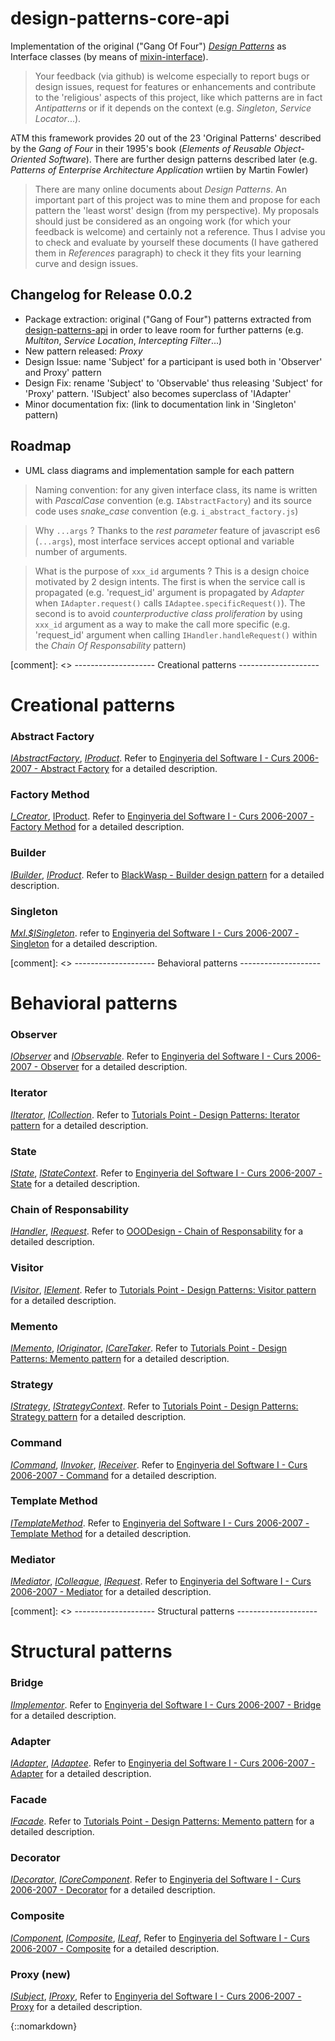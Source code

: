# design-patterns-core-api

Implementation of the original ("Gang Of Four") [_Design Patterns_](https://en.wikipedia.org/wiki/Software_design_pattern) as Interface classes (by means of [mixin-interface](https://www.npmjs.com/package/mixin-interface)).

>Your feedback (via github) is welcome especially to report bugs or design issues, request for features or enhancements and contribute to the 'religious' aspects of this project, like which patterns are in fact _Antipatterns_ or if it depends on the context (e.g. _Singleton_, _Service Locator_...).

ATM this framework provides 20 out of the 23 'Original Patterns' described by the _Gang of Four_ in their 1995's book (_Elements of Reusable Object-Oriented Software_). There are further design patterns described later (e.g. _Patterns of Enterprise Architecture Application_ wrtiien by Martin Fowler)

>There are many online documents about _Design Patterns_. An important part of this project was to mine them and propose for each pattern the 'least worst' design (from my perspective). My proposals should just be considered as an ongoing work (for which your feedback is welcome) and certainly not a reference. Thus I advise you to check and evaluate by yourself these  documents (I have gathered them in _References_ paragraph) to check it they fits your learning curve and design issues.

## Changelog for Release 0.0.2
* Package extraction: original ("Gang of Four") patterns extracted from [design-patterns-api](https://www.npmjs.com/package/design-patterns-api) in order to leave room for further patterns (e.g. _Multiton_, _Service Location_, _Intercepting Filter_...)
* New pattern released: _Proxy_
* Design Issue: name 'Subject' for a participant is used both in 'Observer' and Proxy' pattern
* Design Fix: rename 'Subject' to 'Observable' thus releasing 'Subject' for 'Proxy' pattern. 'ISubject' also becomes superclass of 'IAdapter'
* Minor documentation fix: (link to documentation link in 'Singleton' pattern)

## Roadmap
* UML class diagrams and implementation sample for each pattern

>Naming convention: for any given interface class, its name is written with _PascalCase_ convention (e.g. `IAbstractFactory`) and its source code uses _snake_case_ convention (e.g. `i_abstract_factory.js`)

>Why `...args` ? Thanks to the _rest parameter_ feature of javascript es6 (`...args`), most interface services accept optional and variable number of arguments.

>What is the purpose of `xxx_id` arguments ? This is a design choice motivated by 2 design intents. The first is when the service call is  propagated (e.g. 'request_id' argument is propagated by _Adapter_ when `IAdapter.request()` calls `IAdaptee.specificRequest()`). The second is to avoid _counterproductive class proliferation_ by using `xxx_id` argument as a way to make the call more specific (e.g. 'request_id' argument when calling `IHandler.handleRequest()` within the _Chain Of Responsability_ pattern)


[comment]: <> -------------------- Creational patterns --------------------

# Creational patterns

### Abstract Factory
[_IAbstractFactory_](https://github.com/Echopraxium/design-patterns-api/blob/master/src/creational/i_abstract_factory.js), [_IProduct_](https://github.com/Echopraxium/design-patterns-api/blob/master/src/creational/i_product.js). Refer to [Enginyeria del Software I -
Curs 2006-2007 - Abstract Factory](http://ima.udg.edu/~sellares/EINF-ES1/AbstractFactoryToni.pdf) for a detailed description.  

### Factory Method
[_I_Creator_](https://github.com/Echopraxium/design-patterns-api/blob/master/src/creational/i_creator.js), [IProduct](https://github.com/Echopraxium/design-patterns-api/blob/master/src/creational/i_product.js). Refer to [Enginyeria del Software I -
Curs 2006-2007 - Factory Method](http://ima.udg.edu/~sellares/EINF-ES1/FactoryToni.pdf) for a detailed description.  

### Builder
[_IBuilder_](https://github.com/Echopraxium/design-patterns-api/blob/master/src/creational/i_builder.js), [_IProduct_](https://github.com/Echopraxium/design-patterns-api/blob/master/src/creational/i_product.js). Refer to [BlackWasp - Builder design pattern](http://www.blackwasp.co.uk/Builder.aspx) for a detailed description.       

### Singleton
[_MxI.$ISingleton_](https://github.com/Echopraxium/mixin-interface-api/blob/master/README.md#singleton-feature). refer to [Enginyeria del Software I -
Curs 2006-2007 - Singleton](http://ima.udg.edu/~sellares/EINF-ES1/SingletonToni.pdf) for a detailed description.  


[comment]: <> -------------------- Behavioral patterns --------------------

# Behavioral patterns

### Observer
[_IObserver_](https://github.com/Echopraxium/design-patterns-api/blob/master/src/behavioral/i_observer.js) and [_IObservable_](https://github.com/Echopraxium/design-patterns-api/blob/master/src/behavioral/i_observable.js). Refer to [Enginyeria del Software I -
Curs 2006-2007 - Observer](http://ima.udg.edu/~sellares/EINF-ES1/ObserverToni.pdf) for a detailed description.    

### Iterator
[_IIterator_](https://github.com/Echopraxium/design-patterns-api/blob/master/src/behavioral/i_iterator.js), [_ICollection_](https://github.com/Echopraxium/design-patterns-api/blob/master/src/behavioral/i_collection.js). Refer to [Tutorials Point - Design Patterns: Iterator pattern](https://www.tutorialspoint.com/design_pattern/iterator_pattern.htm) for a detailed description.    

### State
[_IState_](https://github.com/Echopraxium/design-patterns-api/blob/master/src/behavioral/i_state.js), [_IStateContext_](https://github.com/Echopraxium/design-patterns-api/blob/master/src/behavioral/i_state_context.js). Refer to [Enginyeria del Software I -
Curs 2006-2007 - State](http://ima.udg.edu/~sellares/EINF-ES1/StateToni.pdf) for a detailed description.  

### Chain of Responsability
[_IHandler_](https://github.com/Echopraxium/design-patterns-api/blob/master/src/behavioral/i_handler.js), [_IRequest_](https://github.com/Echopraxium/design-patterns-api/blob/master/src/behavioral/i_request.js). Refer to [OOODesign - Chain of Responsability](http://www.oodesign.com/chain-of-responsibility-pattern.html) for a detailed description.  

### Visitor
[_IVisitor_](https://github.com/Echopraxium/design-patterns-api/blob/master/src/behavioral/i_visitor.js), [_IElement_](https://github.com/Echopraxium/design-patterns-api/blob/master/src/behavioral/i_element.js). Refer to [Tutorials Point - Design Patterns: Visitor pattern](https://www.tutorialspoint.com/design_pattern/visitor_pattern.htm) for a detailed description.  

### Memento
[_IMemento_](https://github.com/Echopraxium/design-patterns-api/blob/master/src/behavioral/i_memento.js), [_IOriginator_](https://github.com/Echopraxium/design-patterns-api/blob/master/src/behavioral/i_originator.js), [_ICareTaker_](https://github.com/Echopraxium/design-patterns-api/blob/master/src/behavioral/i_care_taker.js). Refer to [Tutorials Point - Design Patterns: Memento pattern](https://www.tutorialspoint.com/design_pattern/memento_pattern.htm) for a detailed description.   

### Strategy
[_IStrategy_](https://github.com/Echopraxium/design-patterns-api/blob/master/src/behavioral/i_strategy.js), [_IStrategyContext_](https://github.com/Echopraxium/design-patterns-api/blob/master/src/behavioral/i_strategy_context.js). Refer to [Tutorials Point - Design Patterns: Strategy pattern](https://www.tutorialspoint.com/design_pattern/strategy_pattern.htm) for a detailed description.

### Command
[_ICommand_](https://github.com/Echopraxium/design-patterns-api/blob/master/src/behavioral/i_command.js), [_IInvoker_](https://github.com/Echopraxium/design-patterns-api/blob/master/src/behavioral/i_invoker.js), [_IReceiver_](https://github.com/Echopraxium/design-patterns-api/blob/master/src/behavioral/i_receiver.js). Refer to [Enginyeria del Software I -
Curs 2006-2007 - Command](http://ima.udg.edu/~sellares/EINF-ES1/CommandToni.pdf) for a detailed description.    

### Template Method
[_ITemplateMethod_](https://github.com/Echopraxium/design-patterns-api/blob/master/src/behavioral/i_template_method.js). Refer to [Enginyeria del Software I -
Curs 2006-2007 - Template Method](http://ima.udg.edu/~sellares/EINF-ES1/TemplateMethodToni.pdf) for a detailed description.    

### Mediator
[_IMediator_](https://github.com/Echopraxium/mixin-interface-api/blob/master/src/behavioral/i_mediator.js), [_IColleague_](https://github.com/Echopraxium/mixin-interface-api/blob/master/src/behavioral/i_colleague.js), [_IRequest_](https://github.com/Echopraxium/mixin-interface-api/blob/master/src/behavioral/i_request.js). Refer to [Enginyeria del Software I -
Curs 2006-2007 - Mediator](http://ima.udg.edu/~sellares/EINF-ES1/MediatorToni.pdf) for a detailed description.    


[comment]: <> -------------------- Structural patterns --------------------

# Structural patterns

### Bridge
[_IImplementor_](https://github.com/Echopraxium/design-patterns-api/blob/master/src/structural/i_implementor.js). Refer to [Enginyeria del Software I -
Curs 2006-2007 - Bridge](http://ima.udg.edu/~sellares/EINF-ES1/BridgeToni.pdf) for a detailed description.  

### Adapter
[_IAdapter_](https://github.com/Echopraxium/design-patterns-api/blob/master/src/structural/i_adapter.js), [_IAdaptee_](https://github.com/Echopraxium/design-patterns-api/blob/master/src/structural/i_adaptee.js). Refer to [Enginyeria del Software I -
Curs 2006-2007 - Adapter](http://ima.udg.edu/~sellares/EINF-ES1/AdapterToni.pdf) for a detailed description.      

### Facade
[_IFacade_](https://github.com/Echopraxium/design-patterns-api/blob/master/src/structural/i_facade.js). Refer to [Tutorials Point - Design Patterns: Memento pattern](https://www.tutorialspoint.com/design_pattern/facade_pattern.htm) for a detailed description.     

### Decorator
[_IDecorator_](https://github.com/Echopraxium/design-patterns-api/blob/master/src/structural/i_decorator.js), [_ICoreComponent_](https://github.com/Echopraxium/design-patterns-api/blob/master/src/structural/i_core_component.js). Refer to [Enginyeria del Software I -
Curs 2006-2007 - Decorator](http://ima.udg.edu/~sellares/EINF-ES1/DecoratorToni.pdf) for a detailed description.   

### Composite
[_IComponent_](https://github.com/Echopraxium/design-patterns-api/blob/master/src/structural/i_component.js), [_IComposite_](https://github.com/Echopraxium/design-patterns-api/blob/master/src/structural/i_decorator.js), [_ILeaf_](https://github.com/Echopraxium/design-patterns-api/blob/master/src/structural/i_leaf.js), Refer to [Enginyeria del Software I -
Curs 2006-2007 - Composite](http://ima.udg.edu/~sellares/EINF-ES1/CompositeToni.pdf) for a detailed description. 

### Proxy (new)
[_ISubject_](https://github.com/Echopraxium/design-patterns-api/blob/master/src/structural/i_subject.js), [_IProxy_](https://github.com/Echopraxium/design-patterns-api/blob/master/src/structural/i_proxy.js), Refer to [Enginyeria del Software I -
Curs 2006-2007 - Proxy](http://ima.udg.edu/~sellares/EINF-ES1/ProxyToni.pdf) for a detailed description.   

{::nomarkdown}

<!-- -------------------- Developer's Guide -------------------- ->

{:/}

# Developer's Guide

## How to implement a Design Pattern
A given _Design Pattern_ is composed of one or more _participants_, this is very much like _Role(s)_ in a play. Within `design-patterns-api` project, each participant is implemented as an _interface classs_. Thus, in order to _implement a Design Pattern_ you must implement the _interface class(es)_. Please refer to [How to code an Implementation class](https://github.com/Echopraxium/mixin-interface-api/blob/master/README.md#how-to-code-an-implementation-class) in the documentation of `mixin-interface-api` package.


#### Installation and Usage:
```bash
npm install design-patterns-core-api -S
```

## How to run the Unit Test
#### Step 1: Install Prerequisite Tools
Install [_NodeJS_](https://nodejs.org/en/) and [_Git_](https://git-scm.com/)

#### Step 2: Clone the 'design-patterns-core-api' repository locally
Open a command shell then enter the following commands:
```bash
git clone git://github.com/Echopraxium/design-patterns-core-api
cd design-patterns-core-api
npm update
```

#### Step 3: Run the Unit Test
Now enter the following command:
```bash
node test.js
```

You should get the following output:
```bash
============================================================
===== Unit Test for 'design-patterns-core-api' package =====
============================================================
1. Creational Patterns
----------
1.1. Factory Method
----------
1.2. Builder
----------
1.1. Singleton
----------------------------------------
2. Behavioral Patterns
----------
2.1. Observer
----------
2.2. Iterator
----------
2.3. State
----------
2.4. Chain Of Responsability
----------
2.5. Visitor
----------
2.6. Memento
----------
2.7. Strategy
----------
2.8. Command
----------
2.9. Mediator
----------
2.10. Template Method
----------------------------------------
3. Structural Patterns
----------
3.1. Bridge
----------
3.2. Adapter
----------
3.3. Facade
----------
3.4. Decorator
----------
3.5. Composite
----------
3.6. Proxy
===================== End of Unit Test =====================
```

## References
* _Software Design Pattern_ (Wikipedia)    
  https://en.wikipedia.org/wiki/Software_design_pattern
* Design Patterns and Anti-Patterns, Love and Hate  
  http://www.yegor256.com/2016/02/03/design-patterns-and-anti-patterns.html
* _Behavioral Pattern_    
  https://en.wikipedia.org/wiki/Behavioral_pattern
* _Design Patterns in Java Tutorial_  
  https://www.tutorialspoint.com/design_pattern/
* _SourceMaking / Design Patterns_    
  https://sourcemaking.com/design_patterns
* _Enginyeria del Software I - Curs 2006-2007_    
  http://ima.udg.edu/~sellares/EINF-ES1/
* _OODesign (Object Oriented Design)_   
  http://www.oodesign.com/
* _MacDonald Land / Design Patterns Quick Reference_   
  http://www.mcdonaldland.info/files/designpatterns/designpatternscard.pdf
* _Wikipedia / Software design pattern_    
  https://en.wikipedia.org/wiki/Software_design_pattern
* _Design Patterns_  
  O. Boissier, G. Picard SMA/G2I/ENS Mines Saint-Etienne
  http://www.emse.fr/~picard/cours/2A/DesignPatterns.pdf
* _Elements of Reusable Object-Oriented Software_ (1995)  
  Gamma, Erich; Helm, Richard; Johnson, Ralph; Vlissides, John